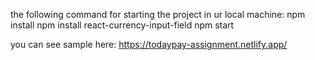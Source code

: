  the following command for starting the project in ur local machine:
 npm install
 npm install react-currency-input-field
 npm start

 you can see sample here:
 https://todaypay-assignment.netlify.app/
 
